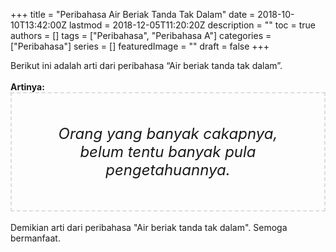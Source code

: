 +++
title = "Peribahasa Air Beriak Tanda Tak Dalam"
date = 2018-10-10T13:42:00Z
lastmod = 2018-12-05T11:20:20Z
description = ""
toc = true
authors = []
tags = ["Peribahasa", "Peribahasa A"]
categories = ["Peribahasa"]
series = []
featuredImage = ""
draft = false
+++

<div dir="ltr" style="text-align: left;" trbidi="on">Berikut ini adalah arti dari peribahasa “Air beriak tanda tak dalam”.<br /><br /><div style="text-align: justify;"><b>Artinya:</b></div><div style="border: 2px dashed #ddd; font-size: 24px; height: auto; margin: 0 auto; padding: 50px; text-align: center; width: auto;"><i>Orang yang banyak cakapnya, belum tentu banyak pula pengetahuannya.</i></div><br />Demikian arti dari peribahasa "Air beriak tanda tak dalam". Semoga bermanfaat.</div>
